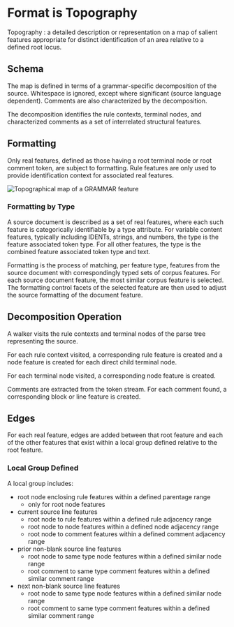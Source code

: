 # Format is Topography

Topography
: a detailed description or representation on a map of salient features appropriate 
for distinct identification of an area relative to a defined root locus.

## Schema

The map is defined in terms of a grammar-specific decomposition of the source. Whitespace 
is ignored, except where significant (source language dependent). Comments are also 
characterized by the decomposition.

The decomposition identifies the rule contexts, terminal nodes, and characterized 
comments as a set of interrelated structural features.

## Formatting

Only real features, defined as those having a root terminal node or root comment 
token, are subject to formatting. Rule features are only used to provide identification 
context for associated real features.

![Topographical map of a GRAMMAR feature](./GrammarFeature.png)


### Formatting by Type

A source document is described as a set of real features, where each such feature 
is categorically identifiable by a type attribute. For variable content features, 
typically including IDENTs, strings, and numbers, the type is the feature associated 
token type. For all other features, the type is the combined feature associated token 
type and text.

Formatting is the process of matching, per feature type, features from the source 
document with correspondingly typed sets of corpus features. For each source document 
feature, the most similar corpus feature is selected. The formatting control facets 
of the selected feature are then used to adjust the source formatting of the document 
feature.

## Decomposition Operation

A walker visits the rule contexts and terminal nodes of the parse tree representing 
the source.

For each rule context visited, a corresponding rule feature is created and a node 
feature is created for each direct child terminal node.

For each terminal node visited, a corresponding node feature is created.

Comments are extracted from the token stream. For each comment found, a corresponding 
block or line feature is created.

## Edges

For each real feature, edges are added between that root feature and each of the 
other features that exist within a local group defined relative to the root feature.

### Local Group Defined

A local group includes:

+ root node enclosing rule features within a defined parentage range
    - only for root node features
+ current source line features
    - root node to rule features within a defined rule adjacency range
    - root node to node features within a defined node adjacency range
    - root node to comment features within a defined comment adjacency range
+ prior non-blank source line features
    - root node to same type node features within a defined similar node range
    - root comment to same type comment features within a defined similar comment 
      range
+ next non-blank source line features
    - root node to same type node features within a defined similar node range
    - root comment to same type comment features within a defined similar comment 
      range

